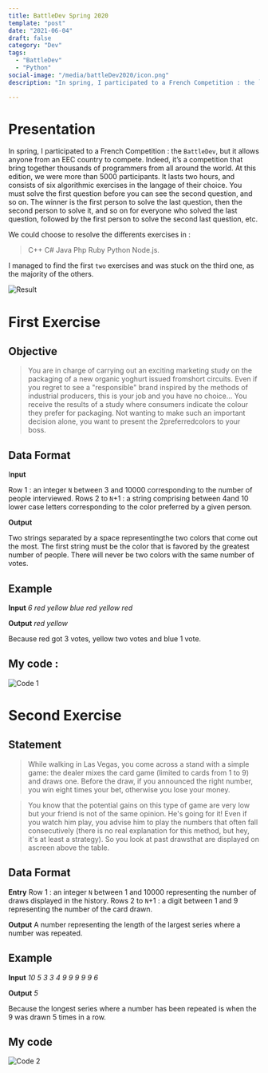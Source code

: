 ```yaml
---
title: BattleDev Spring 2020
template: "post"
date: "2021-06-04"
draft: false
category: "Dev"
tags:
  - "BattleDev"
  - "Python"
social-image: "/media/battleDev2020/icon.png"
description: "In spring, I participated to a French Competition : the `BattleDev`, but it allows anyone from an EEC country to compete. Indeed, it’s a competition that bring together  thousands of programmers from all around the world.  At this edition, we were more than 5000 participants."

---
```


# Presentation

In spring, I participated to a French Competition : the `BattleDev`, but it allows anyone from an EEC country to compete. 
Indeed, it’s a competition that bring together  thousands of programmers from all around the world.  At this edition, we were more than 5000 participants.
It lasts two hours, and consists of six algorithmic exercises in the langage of their choice. You must solve the first question before you can see the second question, and so on. The winner is the first person to solve the last question, then the second person to solve it, and so on for everyone who solved the last question, followed by the first person to solve the second last question, etc.

We could choose to resolve the differents exercises in :
> C++
> C#
> Java
> Php
> Ruby
> Python
> Node.js.

I managed to find the first `two` exercises and was stuck on the third one, as the majority of the others.

![Result](/media/battleDev2020/result.png)

# First Exercise

## Objective

> You are in charge of carrying out an exciting marketing study on the packaging of a new organic yoghurt issued fromshort circuits. Even if you regret to see a "responsible" brand inspired by the methods of industrial producers, this is your job and you have no choice... You receive the results of a study where consumers indicate the colour they prefer for packaging. Not wanting to make such an important decision alone, you want to present the 2preferredcolors to your boss.

## Data Format

I**nput** 

Row 1 : an integer `N` between 3 and 10000 corresponding to the number of people interviewed. 
Rows 2 to `N`+1 : a string comprising between 4and 10 lower case letters corresponding to the color preferred by a given person.

**Output**

Two strings separated by a space representingthe two colors that come out the most. The first string must be the color that is favored by the greatest number of people.
There will never be two colors with the same number of votes.

## Example

**Input**
*6*
*red*
*yellow*
*blue*
*red*
*yellow*
*red*

**Output**
*red yellow*

Because red got 3 votes, yellow two votes and blue 1 vote.

## My code :

![Code 1](/media/battleDev2020/code_1.png)

# Second Exercise

## Statement

> While walking in Las Vegas, you come across a stand with a simple game: the dealer mixes the card game (limited to cards from 1 to 9) and draws one. Before the draw, if you announced the right number, you win eight times your bet, otherwise you lose your money.

> You know that the potential gains on this type of game are very low but your friend is not of the same opinion. He's going for it! Even if you watch him play, you advise him to play the numbers that often fall consecutively (there is no real explanation for this method, but hey, it's at least a strategy). So you look at past drawsthat are displayed on ascreen above the table.

## Data Format

**Entry**
Row 1 : an integer `N` between 1 and 10000 representing the number of draws displayed in the history.
Rows 2 to `N`+1 : a digit between 1 and 9 representing the number of the card drawn.

**Output** 
A number representing the length of the largest series where a number was repeated.

## Example

**Input**
*10*
*5*
*3*
*3*
*4*
*9*
*9*
*9*
*9*
*9*
*6*

**Output**
*5*

Because the longest series where a number has been repeated is when the 9 was drawn 5 times in a row.

## My code

![Code 2](/media/battleDev2020/code_2.png)